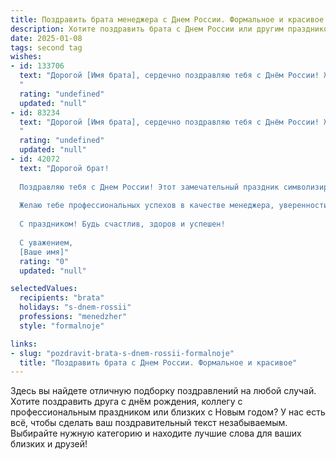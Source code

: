 ```yaml
---
title: Поздравить брата менеджера с Днем России. Формальное и красивое
description: Хотите поздравить брата с Днем России или другим праздником? Наш ИИ создаст незабываемое поздравление, а вы обязательно выделитесь среди других.  
date: 2025-01-08
tags: second tag
wishes:
- id: 133706
  text: "Дорогой [Имя брата], сердечно поздравляю тебя с Днём России! Желаю тебе успехов в твоей карьере менеджера, благополучия и всего наилучшего в этот знаменательный день. Пусть профессиональные достижения будут сопутствовать тебе, а гордость за нашу Родину наполняет твоё сердце.
  "
  rating: "undefined"
  updated: "null"
- id: 83234
  text: "Дорогой [Имя брата], сердечно поздравляю тебя с Днём России! Желаю тебе успехов в твоей профессиональной деятельности менеджера, благополучия, крепкого здоровья и всего самого наилучшего в жизни. Пусть этот праздник наполнит твоё сердце гордостью за нашу страну и подарит яркие, незабываемые впечатления!
  "
  rating: "undefined"
  updated: "null"
- id: 42072
  text: "Дорогой брат!
  
  Поздравляю тебя с Днем России! Этот замечательный праздник символизирует единство, силу и величие нашей страны. В этот день мы гордимся своим отечеством, его культурой и историей.
  
  Желаю тебе профессиональных успехов в качестве менеджера, уверенности в своих силах и достижения поставленных целей. Пусть каждый день приносит новые возможности, а трудовые свершения будут поводом для гордости.
  
  С праздником! Будь счастлив, здоров и успешен!
  
  С уважением,
  [Ваше имя]"
  rating: "0"
  updated: "null"

selectedValues:
  recipients: "brata"
  holidays: "s-dnem-rossii"
  professions: "menedzher"
  style: "formalnoje"

links:
- slug: "pozdravit-brata-s-dnem-rossii-formalnoje"
  title: "Поздравить брата с Днем России. Формальное и красивое"
---
```


Здесь вы найдете отличную подборку поздравлений на любой случай. 
Хотите поздравить друга с днём рождения, коллегу с профессиональным праздником или близких с Новым годом? У нас есть всё, чтобы сделать ваш поздравительный текст незабываемым. Выбирайте нужную категорию и находите лучшие слова для ваших близких и друзей!
